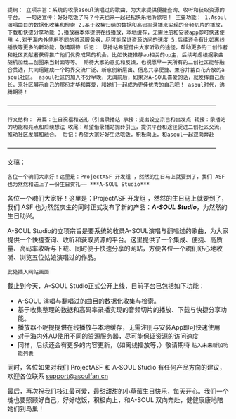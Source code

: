`提纲：
立项宗旨：系统的收录asoul演唱过的歌曲，为大家提供便捷查询、收听和获取资源的平台。
一句话宣传：好好吃饭了吗？今天也来一起轻松快乐地听歌吧！
主要功能：
1.Asoul演唱曲目的数据化收集和检索
2.基于收集归纳的数据和高码率录播来实现的音频切片的播放，下载和快捷分享功能
3.播放器本体提供在线播放，本地缓存，无需注册和安装app即可快速使用
4.对于海内外使用不同的资源服务器，尽可能保证资源访问的速度
5.后续还会有比如离线播放等更多的新功能，敬请期待
后记：
录播站希望借由大家听歌的途径，帮助更多的二创作者和社区贡献者获得推广他们优秀成果的机会。比如快捷推荐au相关的up主，后续考虑根据歌曲随机加载二创图来当封面等等。
期待大家的意见和反馈，也祝愿早一天所有的二创社区能够融合贯通，共同组建成一个跨界交流广泛、新意创新层出、信息共享便捷、兼容并蓄百花齐放的a-soul社区。
asoul社区的加入不分早晚，无谓前后，如果对A-SOUL喜爱的话，就发挥自己所长，来社区展示自己的那份才华和喜爱，和她们一起成为更佳优秀的自己吧！
asoul时代，沸腾期待！`

——————————————————————————————————

`行文结构：
开篇：生日祝福和送礼（引出录播站
承接：提出设立宗旨和出发点
转接：录播站的功能和亮点和后续想法
收尾：希望借录播站抛砖引玉，提供平台和途径促进二创社区交流，推动社区发展和融合。
后记：希望大家好好生活吃饭，积极向上，和asoul一起双向奔赴`

——————————————————————————————————

文稿：

`各位一个魂们大家好！这里是：ProjectASF 开发组 ，然然的生日马上就要到了，我们 ASF 也为然然和送上了一份生日贺礼—— ***A-SOUL Studio*** `

各位一个魂们大家好！这里是：ProjectASF 开发组 ，然然的生日马上就要到了，我们 ASF 也为然然庆生的同时正式发布了新的产品：***A-SOUL Studio***，为然然的生日助兴。


A-SOUL Studio的立项宗旨是要系统的收录A-SOUL演唱与翻唱过的歌曲，为大家提供一个快捷查询、收听和获取资源的平台。这里提供了一个集成、便捷、高质量、高码率收听与下载、同时便于快速分享的网站，方便各位一个魂们舒心地收听、浏览五位姑娘演唱过的作品。

`此处插入网站画面`

截止到今天，A-SOUL Studio正式公开上线，目前平台已包括如下功能：
- A-SOUL 演唱与翻唱过的曲目的数据化收集与检索。 
- 基于收集整理的数据和高码率录播实现的音频切片的播放、下载与快捷分享功能。
- 播放器不呢提提供在线播放与本地缓存，无需注册与安装App即可快速使用  
- 对于海内外AU使用不同的资源服务器，尽可能保证资源的访问速度 
- 同样，后续还会有更多的内容更新，（如离线播放等，）敬请期待 `贴入未来新加功能列表`
  

同时，各位如果对我们 ProjectASF 和 A-SOUL Studio 有任何产品方向的建议，欢迎各位联系 support@asoulfan.cn

最后，再次祝我们枝江最可爱，最甜甜甜的小草莓生日快乐，每天开心。我们一个魂也要照顾好自己，好好吃饭，积极向上，和A-SOUL 双向奔赴，健健康康地陪她们到鸟巢！
